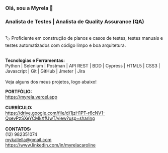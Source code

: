 ### Olá, sou a Myrela 👋
### Analista de Testes | Analista de Quality Assurance (QA)
<br>
🏷️ Proficiente em construção de planos e casos de testes, testes manuais e testes automatizados com código limpo e boa arquitetura. <br><br>

<strong>Tecnologias e Ferramentas:</strong> <br>
Python | Selenium | Postman | API REST | BDD | Cypress | HTML5 | CSS3 | Javascript | Git | GitHub | Jmeter | Jira <br><br>
Veja alguns dos meus projetos, logo abaixo! <br>

<strong>PORTFÓLIO: </strong>
<br>
https://myrela.vercel.app
<br><br>
<strong>CURRÍCULO: </strong>
<br>
https://drive.google.com/file/d/1jzH1PT-r6cNV1-QxevPzSXeYCMkXfUwT/view?usp=sharing
<br><br>
<strong>CONTATOS:</strong> 
<br>
(12) 982351074
<br>
mykallella@gmail.com
<br>
https://www.linkedin.com/in/myrelacaroline




